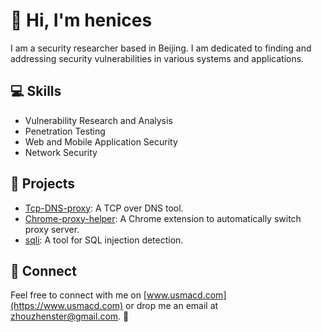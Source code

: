 # 👋 Hi, I'm henices

I am a security researcher based in Beijing. I am dedicated to finding and addressing security vulnerabilities in various systems and applications.

## :computer: Skills
- Vulnerability Research and Analysis
- Penetration Testing
- Web and Mobile Application Security
- Network Security

## :rocket: Projects
- [Tcp-DNS-proxy](https://github.com/henices/Tcp-DNS-proxy): A TCP over DNS tool.
- [Chrome-proxy-helper](https://github.com/henices/Chrome-proxy-helper): A Chrome extension to automatically switch proxy server.
- [sqli](https://github.com/henices/sqli): A tool for SQL injection detection.

## :email: Connect

Feel free to connect with me on [www.usmacd.com](https://www.usmacd.com) or drop me an email at [zhouzhenster@gmail.com](mailto:zhouzhenster@gmail.com). 💬



